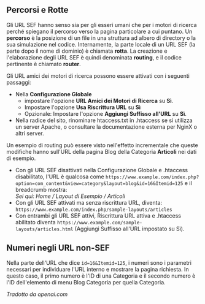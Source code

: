 <!-- Filename: Search_Engine_Friendly_URLs / Display title: URL amichevoli per i motori di ricerca  -->

## Percorsi e Rotte

Gli URL SEF hanno senso sia per gli esseri umani che per i motori di ricerca perché spiegano il percorso verso la pagina particolare a cui puntano. Un **percorso** è la posizione di un file in una struttura ad albero di directory o la sua simulazione nel codice. Internamente, la parte locale di un URL SEF (la parte dopo il nome di dominio) è chiamata **rotta**. La creazione e l'elaborazione degli URL SEF è quindi denominata **routing**, e il codice pertinente è chiamato **router**.

Gli URL amici dei motori di ricerca possono essere attivati con i seguenti passaggi:
* Nella **Configurazione Globale**
    - impostare l'opzione **URL Amici dei Motori di Ricerca** su **Sì**.
    - Impostare l'opzione **Usa Riscrittura URL** su **Sì**
    - Opzionale: Impostare l'opzione **Aggiungi Suffisso all'URL** su **Sì**.
* Nella radice del sito, rinominare htaccess.txt in .htaccess se si utilizza un server Apache, o consultare la documentazione esterna per NginX o altri server.

Un esempio di routing può essere visto nell'effetto incrementale che queste modifiche hanno sull'URL della pagina Blog della Categoria **Articoli** nei dati di esempio.

- Con gli URL SEF disattivati nella Configurazione Globale e .htaccess disabilitato, l'URL è qualcosa come `https://www.example.com/index.php?option=com_content&view=category&layout=blog&id=16&Itemid=125` e il breadcrumb mostra:<br>
 *Sei qui: Home / Layout di Esempio / Articoli*
- Con gli URL SEF attivati ma senza riscrittura URL, diventa:
  `https://www.example.com/index.php/sample-layouts/articles`
- Con entrambi gli URL SEF attivi, Riscrittura URL attiva e .htaccess abilitato diventa
  `https://www.example.com/sample-layouts/articles.html` (Aggiungi Suffisso all'URL impostato su Sì).

## Numeri negli URL non-SEF

Nella parte dell'URL che dice `id=16&Itemid=125`, i numeri sono i
parametri necessari per individuare l'URL interno e mostrare la pagina richiesta. In
questo caso, il primo numero è l'ID di una Categoria e il secondo numero
è l'ID dell'elemento di menu Blog Categoria per quella Categoria.

*Tradotto da openai.com*


